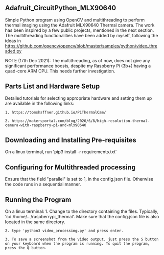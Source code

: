 ## Adafruit_CircuitPython_MLX90640
Simple Python program using OpenCV and multithreading to perform thermal imaging using the Adafruit MLX90640 Thermal camera. The work has been inspired by a few public projects, mentioned in the next section. The multithreading functionalities have been added by myself, following the ideas in https://github.com/opencv/opencv/blob/master/samples/python/video_threaded.py

NOTE (17th Dec 2021): The multithreading, as of now, does not give any significant performance boosts, despite my Raspberry Pi (3b+) having a quad-core ARM CPU. This needs further investigation.

## Parts List and Hardware Setup
Detailed tutorials for selecting appropriate hardware and setting them up are available in the following links:

    1. https://tomshaffner.github.io/PiThermalCam/

    2. https://makersportal.com/blog/2020/6/8/high-resolution-thermal-camera-with-raspberry-pi-and-mlx90640

## Downloading and Installing Pre-requisites
On a linux terminal, run 'pip3 install -r requirements.txt'

## Configuring for Multithreaded processing
Ensure that the field "parallel" is set to 1, in the config.json file. Otherwise the code runs in a sequential manner.

## Running the Program
On a linux terminal:
    1. Change to the directory containing the files. Typically, 'cd /home/.../raspberrypi_thermal'. Make sure that the config.json file is also located in the same directory.

    2. type 'python3 video_processing.py' and press enter.

    3. To save a screenshot from the video output, just press the S button on your keyboard when the program is running. To quit the program, press the Q button.

